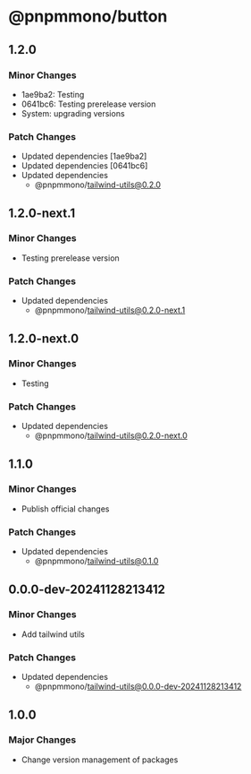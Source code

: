 # @pnpmmono/button

## 1.2.0

### Minor Changes

- 1ae9ba2: Testing
- 0641bc6: Testing prerelease version
- System: upgrading versions

### Patch Changes

- Updated dependencies [1ae9ba2]
- Updated dependencies [0641bc6]
- Updated dependencies
  - @pnpmmono/tailwind-utils@0.2.0

## 1.2.0-next.1

### Minor Changes

- Testing prerelease version

### Patch Changes

- Updated dependencies
  - @pnpmmono/tailwind-utils@0.2.0-next.1

## 1.2.0-next.0

### Minor Changes

- Testing

### Patch Changes

- Updated dependencies
  - @pnpmmono/tailwind-utils@0.2.0-next.0

## 1.1.0

### Minor Changes

- Publish official changes

### Patch Changes

- Updated dependencies
  - @pnpmmono/tailwind-utils@0.1.0

## 0.0.0-dev-20241128213412

### Minor Changes

- Add tailwind utils

### Patch Changes

- Updated dependencies
  - @pnpmmono/tailwind-utils@0.0.0-dev-20241128213412

## 1.0.0

### Major Changes

- Change version management of packages
